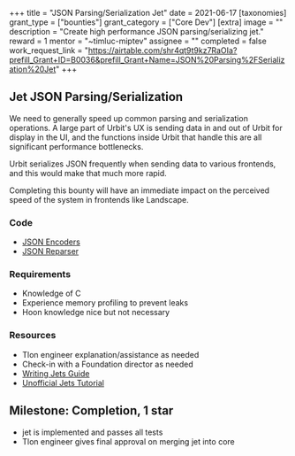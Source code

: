+++
title = "JSON Parsing/Serialization Jet" 
date = 2021-06-17
[taxonomies]
grant_type = ["bounties"]
grant_category = ["Core Dev"]
[extra]
image = ""
description = "Create high performance JSON parsing/serializing jet."
reward = 1
mentor = "~timluc-miptev"
assignee = ""
completed = false
work_request_link = "https://airtable.com/shr4qt9t9kz7RaOIa?prefill_Grant+ID=B0036&prefill_Grant+Name=JSON%20Parsing%2FSerialization%20Jet"
+++

## Jet JSON Parsing/Serialization

We need to generally speed up common parsing and serialization operations. A large part of Urbit's UX is sending data in and out of Urbit for display in the UI, and the functions inside Urbit that handle this are all significant performance bottlenecks.

Urbit serializes JSON frequently when sending data to various frontends, and this would make that much more rapid.

Completing this bounty will have an immediate impact on the perceived speed of the system in frontends like Landscape.

### Code

* [JSON Encoders](https://github.com/urbit/urbit/blob/master/pkg/arvo/sys/zuse.hoon#L3263)
* [JSON Reparser](https://github.com/urbit/urbit/blob/master/pkg/arvo/sys/zuse.hoon#L3320)

### Requirements

* Knowledge of C
* Experience memory profiling to prevent leaks
* Hoon knowledge nice but not necessary

### Resources

* Tlon engineer explanation/assistance as needed
* Check-in with a Foundation director as needed
* [Writing Jets Guide](https://urbit.org/docs/vere/jetting/)
* [Unofficial Jets Tutorial](https://gist.github.com/sigilante/3f9d13423a48a3d71041c938691d1f33)

## Milestone: Completion, 1 star
- jet is implemented and passes all tests
- Tlon engineer gives final approval on merging jet into core

    
